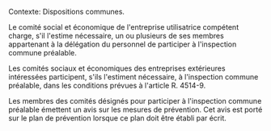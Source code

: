 Contexte: Dispositions communes.

Le comité social et économique de l'entreprise utilisatrice compétent charge, s'il l'estime nécessaire, un ou plusieurs de ses membres appartenant à la délégation du personnel de participer à l'inspection commune préalable.

Les comités sociaux et économiques des entreprises extérieures intéressées participent, s'ils l'estiment nécessaire, à l'inspection commune préalable, dans les conditions prévues à l'article R. 4514-9.

Les membres des comités désignés pour participer à l'inspection commune préalable émettent un avis sur les mesures de prévention. Cet avis est porté sur le plan de prévention lorsque ce plan doit être établi par écrit.